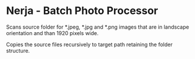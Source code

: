 # Nerja - Batch Photo Processor

Scans source folder for *.jpeg, *.jpg and *.png images that are in landscape orientation and than 1920 pixels wide.

Copies the source files recursively to target path retaining the folder structure.
